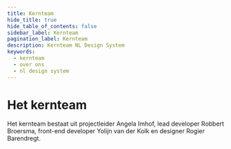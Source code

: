 ```yaml
---
title: Kernteam
hide_title: true
hide_table_of_contents: false
sidebar_label: Kernteam
pagination_label: Kernteam
description: Kernteam NL Design System
keywords:
  - kernteam
  - over ons
  - nl design system
---
```


# Het kernteam

Het kernteam bestaat uit projectleider Angela Imhof, lead developer Robbert Broersma, front-end developer Yolijn van der Kolk en designer Rogier Barendregt.
